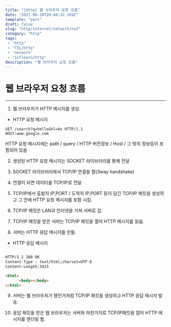 ```yaml
---
title: "[Http] 웹 브라우저 요청 흐름"
date: "2021-06-28T20:40:32.169Z"
template: "post"
draft: false
slug: "http/internet/network/no3"
category: "http"
tags:
 - "http"
 - "TIL/http"
 - "network"
 - "inflearn/http"
description: "웹 브라우저 요청 흐름"
---
```


# 웹 브라우저 요청 흐름
- - - - 


1. 웹 브라우저가 HTTP 메시지를 생성.

+ HTTP 요청 메시지
```
GET /search?q=hello&hl=ko HTTP/1.1
HOST:www.google.com
```
HTTP 요청 메시지에는 path / query / HTTP 버전정보 / Host / 그 밖의 정보등이 포함되어 있음

2. 생성된 HTTP 요청 메시지는 SOCKET 라이브러리를 통해 전달

3. SOCKET 라이브러리에서 TCP/IP 연결을 함(3way handshake)

4. 연결이 되면 데이터를 TCP/IP로 전달

5. TCP/IP에서 출발지 IP,PORT / 도착지 IP,PORT 등이 담긴 TCP/IP 패킷을 생성하고 그 안에 HTTP 요청 메시지를 포함 시킴.

6. TCP/IP 패킷은 LAN과 인터넷을 거쳐 서버로 감.

7. TCP/IP 패킷을 받은 서버는 TCP/IP 패킷을 열어 HTTP 메시지를 읽음.

8. 서버는 HTTP 응답 메시지를 만듦.

+ HTTP 응답 메시지

```html

HTTP/1.1 200 OK
Content-Type : text/html;charset=UTF-8
Content-Length:3423

<html>
      <body></body>
</html>

```

9. 서버는 웹 브라우저가 했던거처럼 TCP/IP 패킷을 생성하고 HTTP 응답 메시지 발송.

10. 응답 패킷을 받은 웹 브라우저는 서버와 마찬가지로 TCP/IP패킷을 열어 HTTP 메시지를 렌더링 함.
